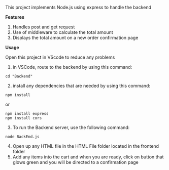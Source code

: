 This project implements Node.js using express to handle the backend 

**Features**
1. Handles post and get request
2. Use of middleware to calculate the total amount 
3. Displays the total amount on a new order confirmation page

**Usage**  
>
Open this project in VScode to reduce any problems
1. in VSCode, route to the backend by using this command: 
```
cd "Backend"
```

2. install any dependencies that are needed by using this command:
```
npm install
```
or
```
npm install express
npm install cors
```
3. To run the Backend server, use the following command:
```
node BackEnd.js
```
4. Open up any HTML file in the HTML File folder located in the frontend folder
5. Add any items into the cart and when you are ready, click on button that glows green and you will be directed to a confirmation page